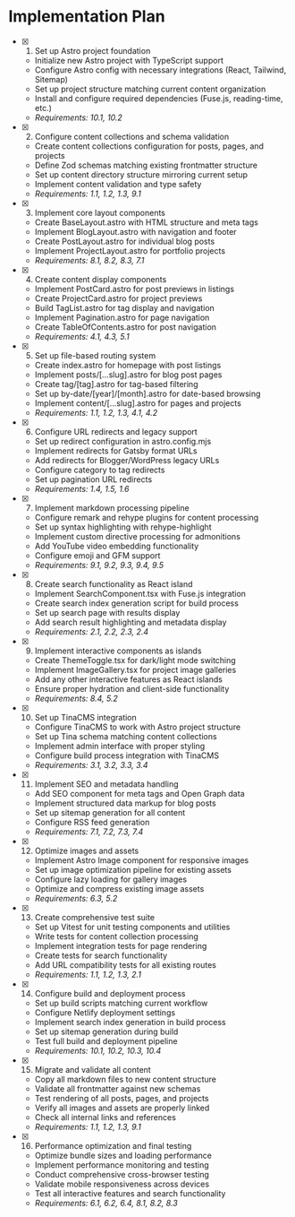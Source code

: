 # Implementation Plan

- [x] 1. Set up Astro project foundation

  - Initialize new Astro project with TypeScript support
  - Configure Astro config with necessary integrations (React, Tailwind, Sitemap)
  - Set up project structure matching current content organization
  - Install and configure required dependencies (Fuse.js, reading-time, etc.)
  - _Requirements: 10.1, 10.2_

- [x] 2. Configure content collections and schema validation

  - Create content collections configuration for posts, pages, and projects
  - Define Zod schemas matching existing frontmatter structure
  - Set up content directory structure mirroring current setup
  - Implement content validation and type safety
  - _Requirements: 1.1, 1.2, 1.3, 9.1_

- [x] 3. Implement core layout components

  - Create BaseLayout.astro with HTML structure and meta tags
  - Implement BlogLayout.astro with navigation and footer
  - Create PostLayout.astro for individual blog posts
  - Implement ProjectLayout.astro for portfolio projects
  - _Requirements: 8.1, 8.2, 8.3, 7.1_

- [x] 4. Create content display components

  - Implement PostCard.astro for post previews in listings
  - Create ProjectCard.astro for project previews
  - Build TagList.astro for tag display and navigation
  - Implement Pagination.astro for page navigation
  - Create TableOfContents.astro for post navigation
  - _Requirements: 4.1, 4.3, 5.1_

- [x] 5. Set up file-based routing system

  - Create index.astro for homepage with post listings
  - Implement posts/[...slug].astro for blog post pages
  - Create tag/[tag].astro for tag-based filtering
  - Set up by-date/[year]/[month].astro for date-based browsing
  - Implement content/[...slug].astro for pages and projects
  - _Requirements: 1.1, 1.2, 1.3, 4.1, 4.2_

- [x] 6. Configure URL redirects and legacy support

  - Set up redirect configuration in astro.config.mjs
  - Implement redirects for Gatsby format URLs
  - Add redirects for Blogger/WordPress legacy URLs
  - Configure category to tag redirects
  - Set up pagination URL redirects
  - _Requirements: 1.4, 1.5, 1.6_

- [x] 7. Implement markdown processing pipeline

  - Configure remark and rehype plugins for content processing
  - Set up syntax highlighting with rehype-highlight
  - Implement custom directive processing for admonitions
  - Add YouTube video embedding functionality
  - Configure emoji and GFM support
  - _Requirements: 9.1, 9.2, 9.3, 9.4, 9.5_

- [x] 8. Create search functionality as React island

  - Implement SearchComponent.tsx with Fuse.js integration
  - Create search index generation script for build process
  - Set up search page with results display
  - Add search result highlighting and metadata display
  - _Requirements: 2.1, 2.2, 2.3, 2.4_

- [x] 9. Implement interactive components as islands

  - Create ThemeToggle.tsx for dark/light mode switching
  - Implement ImageGallery.tsx for project image galleries
  - Add any other interactive features as React islands
  - Ensure proper hydration and client-side functionality
  - _Requirements: 8.4, 5.2_

- [x] 10. Set up TinaCMS integration

  - Configure TinaCMS to work with Astro project structure
  - Set up Tina schema matching content collections
  - Implement admin interface with proper styling
  - Configure build process integration with TinaCMS
  - _Requirements: 3.1, 3.2, 3.3, 3.4_

- [x] 11. Implement SEO and metadata handling

  - Add SEO component for meta tags and Open Graph data
  - Implement structured data markup for blog posts
  - Set up sitemap generation for all content
  - Configure RSS feed generation
  - _Requirements: 7.1, 7.2, 7.3, 7.4_

- [x] 12. Optimize images and assets

  - Implement Astro Image component for responsive images
  - Set up image optimization pipeline for existing assets
  - Configure lazy loading for gallery images
  - Optimize and compress existing image assets
  - _Requirements: 6.3, 5.2_

- [x] 13. Create comprehensive test suite

  - Set up Vitest for unit testing components and utilities
  - Write tests for content collection processing
  - Implement integration tests for page rendering
  - Create tests for search functionality
  - Add URL compatibility tests for all existing routes
  - _Requirements: 1.1, 1.2, 1.3, 2.1_

- [x] 14. Configure build and deployment process

  - Set up build scripts matching current workflow
  - Configure Netlify deployment settings
  - Implement search index generation in build process
  - Set up sitemap generation during build
  - Test full build and deployment pipeline
  - _Requirements: 10.1, 10.2, 10.3, 10.4_

- [x] 15. Migrate and validate all content

  - Copy all markdown files to new content structure
  - Validate all frontmatter against new schemas
  - Test rendering of all posts, pages, and projects
  - Verify all images and assets are properly linked
  - Check all internal links and references
  - _Requirements: 1.1, 1.2, 1.3, 9.1_

- [x] 16. Performance optimization and final testing
  - Optimize bundle sizes and loading performance
  - Implement performance monitoring and testing
  - Conduct comprehensive cross-browser testing
  - Validate mobile responsiveness across devices
  - Test all interactive features and search functionality
  - _Requirements: 6.1, 6.2, 6.4, 8.1, 8.2, 8.3_
